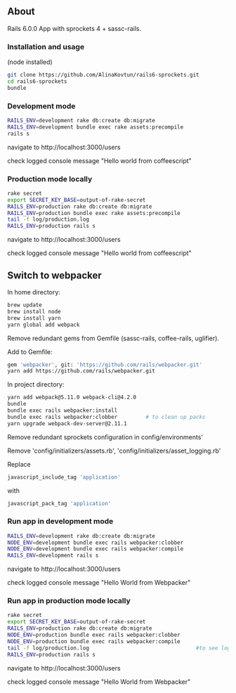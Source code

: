 ## About
Rails 6.0.0 App with sprockets 4 + sassc-rails. 


### Installation and usage

(node installed)

```bash
git clone https://github.com/AlinaKovtun/rails6-sprockets.git
cd rails6-sprockets
bundle
```

### Development mode
```bash
RAILS_ENV=development rake db:create db:migrate
RAILS_ENV=development bundle exec rake assets:precompile
rails s
```
navigate to http://localhost:3000/users 

check logged console message "Hello world from coffeescript" 



### Production mode locally
```bash
rake secret
export SECRET_KEY_BASE=output-of-rake-secret
RAILS_ENV=production rake db:create db:migrate
RAILS_ENV=production bundle exec rake assets:precompile
tail -f log/production.log
RAILS_ENV=production rails s
```
navigate to http://localhost:3000/users 

check logged console message "Hello world from coffeescript" 


## Switch to webpacker
In home directory:
```bash
brew update
brew install node
brew install yarn
yarn global add webpack    
```
Remove redundant gems from Gemfile (sassc-rails, coffee-rails, uglifier).

Add to Gemfile:
```bash
gem 'webpacker', git: 'https://github.com/rails/webpacker.git'
yarn add https://github.com/rails/webpacker.git
```
In project directory:
```bash
yarn add webpack@5.11.0 webpack-cli@4.2.0
bundle
bundle exec rails webpacker:install
bundle exec rails webpacker:clobber         # to clean up packs
yarn upgrade webpack-dev-server@2.11.1
```
Remove redundant sprockets configuration in config/environments'

Remove 'config/initializers/assets.rb', 'config/initializers/asset_logging.rb'

Replace 
```ruby
javascript_include_tag 'application'
```
with
```ruby
javascript_pack_tag 'application'
```

### Run app in development mode
```bash
RAILS_ENV=development rake db:create db:migrate
NODE_ENV=development bundle exec rails webpacker:clobber
NODE_ENV=development bundle exec rails webpacker:compile
RAILS_ENV=development rails s
```
navigate to http://localhost:3000/users 

check logged console message "Hello World from Webpacker" 


### Run app in production mode locally
```bash
rake secret
export SECRET_KEY_BASE=output-of-rake-secret
RAILS_ENV=production rake db:create db:migrate
NODE_ENV=production bundle exec rails webpacker:clobber
NODE_ENV=production bundle exec rails webpacker:compile
tail -f log/production.log                                  #to see logs
RAILS_ENV=production rails s
```
navigate to http://localhost:3000/users 

check logged console message "Hello World from Webpacker" 

